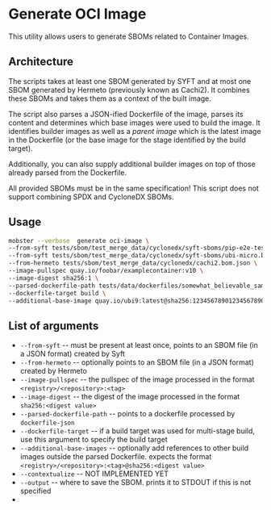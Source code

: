 # Generate OCI Image

This utility allows users to generate SBOMs related to Container Images.

## Architecture

The scripts takes at least one SBOM generated by SYFT and at most one SBOM
generated by Hermeto (previously known as Cachi2). It combines these SBOMs
and takes them as a context of the built image.

The script also parses a JSON-ified Dockerfile of the image, parses its
content and determines which base images were used to build the image.
It identifies builder images as well as a _parent image_ which is the
latest image in the Dockerfile (or the base image for the stage identified
by the build target).

Additionally, you can also supply additional builder images on top of those
already parsed from the Dockerfile.

All provided SBOMs must be in the same specification! This script does not
support combining SPDX and CycloneDX SBOMs.

## Usage

```bash
mobster --verbose  generate oci-image \
--from-syft tests/sbom/test_merge_data/cyclonedx/syft-sboms/pip-e2e-test.bom.json \
--from-syft tests/sbom/test_merge_data/cyclonedx/syft-sboms/ubi-micro.bom.json \
--from-hermeto tests/sbom/test_merge_data/cyclonedx/cachi2.bom.json \
--image-pullspec quay.io/foobar/examplecontainer:v10 \
--image-digest sha256:1 \
--parsed-dockerfile-path tests/data/dockerfiles/somewhat_believable_sample/parsed.json \
--dockerfile-target build \
--additional-base-image quay.io/ubi9:latest@sha256:123456789012345678901234567789012
```

## List of arguments
- `--from-syft` -- must be present at least once, points to an SBOM file (in a JSON format) created by Syft
- `--from-hermeto` --  optionally points to an SBOM file (in a JSON format) created by Hermeto
- `--image-pullspec` -- the pullspec of the image processed in the format `<registry>/<repository>:<tag>`
- `--image-digest` -- the digest of the image processed in the format `sha256:<digest value>`
- `--parsed-dockerfile-path` -- points to a dockerfile processed by `dockerfile-json`
- `--dockerfile-target` -- if a build target was used for multi-stage build, use this argument to specify the build target
- `--additional-base-images` -- optionally add references to other build images outside the parsed Dockerfile.
  expects the format `<registry>/<repository>:<tag>@sha256:<digest value>`
- `--contextualize` -- NOT IMPLEMENTED YET
- `--output` -- where to save the SBOM. prints it to STDOUT if this is not specified
- 